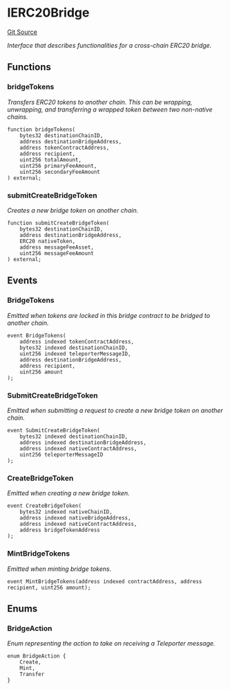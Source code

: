 # IERC20Bridge
[Git Source](https://github.com/ava-labs/teleporter/blob/4e46f28c075e9bfc858fb8bbe266f5b4cb45a0be/src/CrossChainApplications/ERC20Bridge/IERC20Bridge.sol)

*Interface that describes functionalities for a cross-chain ERC20 bridge.*


## Functions
### bridgeTokens

*Transfers ERC20 tokens to another chain.
This can be wrapping, unwrapping, and transferring a wrapped token between two non-native chains.*


```solidity
function bridgeTokens(
    bytes32 destinationChainID,
    address destinationBridgeAddress,
    address tokenContractAddress,
    address recipient,
    uint256 totalAmount,
    uint256 primaryFeeAmount,
    uint256 secondaryFeeAmount
) external;
```

### submitCreateBridgeToken

*Creates a new bridge token on another chain.*


```solidity
function submitCreateBridgeToken(
    bytes32 destinationChainID,
    address destinationBridgeAddress,
    ERC20 nativeToken,
    address messageFeeAsset,
    uint256 messageFeeAmount
) external;
```

## Events
### BridgeTokens
*Emitted when tokens are locked in this bridge contract to be bridged to another chain.*


```solidity
event BridgeTokens(
    address indexed tokenContractAddress,
    bytes32 indexed destinationChainID,
    uint256 indexed teleporterMessageID,
    address destinationBridgeAddress,
    address recipient,
    uint256 amount
);
```

### SubmitCreateBridgeToken
*Emitted when submitting a request to create a new bridge token on another chain.*


```solidity
event SubmitCreateBridgeToken(
    bytes32 indexed destinationChainID,
    address indexed destinationBridgeAddress,
    address indexed nativeContractAddress,
    uint256 teleporterMessageID
);
```

### CreateBridgeToken
*Emitted when creating a new bridge token.*


```solidity
event CreateBridgeToken(
    bytes32 indexed nativeChainID,
    address indexed nativeBridgeAddress,
    address indexed nativeContractAddress,
    address bridgeTokenAddress
);
```

### MintBridgeTokens
*Emitted when minting bridge tokens.*


```solidity
event MintBridgeTokens(address indexed contractAddress, address recipient, uint256 amount);
```

## Enums
### BridgeAction
*Enum representing the action to take on receiving a Teleporter message.*


```solidity
enum BridgeAction {
    Create,
    Mint,
    Transfer
}
```


